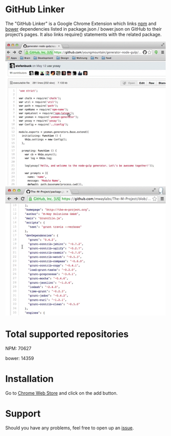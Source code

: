# GitHub Linker

The "GitHub Linker" is a Google Chrome Extension which links [npm](http://npmjs.org) and [bower](http://bower.io) dependencies listed in package.json / bower.json on GitHub to their project’s pages. It also links require() statements with the related package.

![a](require.gif)
![a](dependencies.gif)

# Total supported repositories

NPM: 70627

bower: 14359

# Installation

Go to [Chrome Web Store](https://chrome.google.com/webstore/detail/github-linker/jlmafbaeoofdegohdhinkhilhclaklkp) and click on the add button.

# Support
Should you have any problems, feel free to open up an [issue](https://github.com/stefanbuck/github-linker/issues).
